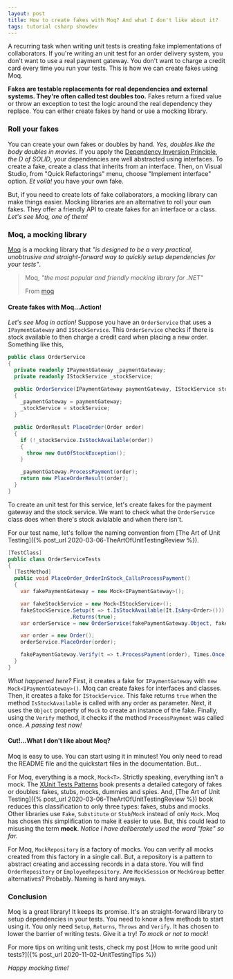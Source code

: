 ```yaml
---
layout: post
title: How to create fakes with Moq? And what I don't like about it?
tags: tutorial csharp showdev
---
```


A recurring task when writing unit tests is creating fake implementations of collaborators. If you're writing an unit test for an order delivery system, you don't want to use a real payment gateway. You don't want to charge a credit card every time you run your tests. This is how we can create fakes using Moq.

**Fakes are testable replacements for real dependencies and external systems. They're often called test doubles too.** Fakes return a fixed value or throw an exception to test the logic around the real dependency they replace. You can either create fakes by hand or use a mocking library.

### Roll your fakes

You can create your own fakes or doubles by hand. _Yes, doubles like the body doubles in movies_. If you apply the [Dependency Inversion Principle](https://en.wikipedia.org/wiki/Dependency_inversion_principle ), _the D of SOLID_, your dependencies are well abstracted using interfaces. To create a fake, create a class that inherits from an interface. Then, on Visual Studio, from "Quick Refactorings" menu, choose "Implement interface" option. _Et voilà!_ you have your own fake.

But, if you need to create lots of fake collaborators, a mocking library can make things easier. Mocking libraries are an alternative to roll your own fakes. They offer a friendly API to create fakes for an interface or a class. _Let's see Moq, one of them!_

### Moq, a mocking library

[Moq](https://github.com/Moq/moq4) is a mocking library that _"is designed to be a very practical, unobtrusive and straight-forward way to quickly setup dependencies for your tests"_.

> Moq, _"the most popular and friendly mocking library for .NET"_
>
> From [moq](https://github.com/Moq/moq4#moq)

#### Create fakes with Moq...Action!

_Let's see Moq in action!_ Suppose you have an `OrderService` that uses a `IPaymentGateway` and  `IStockService`.  This `OrderService` checks if there is stock available to then charge a credit card when placing a new order. Something like this, 

```csharp
public class OrderService 
{
  private readonly IPaymentGateway _paymentGateway;
  private readonly IStockService _stockService;

  public OrderService(IPaymentGateway paymentGateway, IStockService stockService)
  {
    _paymentGateway = paymentGateway;
    _stockService = stockService;
  }

  public OrderResult PlaceOrder(Order order)
  {
    if (!_stockService.IsStockAvailable(order))
    {
      throw new OutOfStockException();
    }

    _paymentGateway.ProcessPayment(order);
    return new PlaceOrderResult(order);
  }
}
```

To create an unit test for this service, let's create fakes for the payment gateway and the stock service. We want to check what the `OrderService` class does when there's stock avialable and when there isn't.

For our test name, let's follow the naming convention from [The Art of Unit Testing]({% post_url 2020-03-06-TheArtOfUnitTestingReview %}).

```csharp
[TestClass]
public class OrderServiceTests
{
  [TestMethod]
  public void PlaceOrder_OrderInStock_CallsProcessPayment()
  {
    var fakePaymentGateway = new Mock<IPaymentGateway>();

    var fakeStockService = new Mock<IStockService>();
    fakeStockService.Setup(t => t.IsStockAvailable(It.IsAny<Order>()))
                    .Returns(true);
    var orderService = new OrderService(fakePaymentGateway.Object, fakeStockService.Object);

    var order = new Order();
    orderService.PlaceOrder(order);

    fakePaymentGateway.Verify(t => t.ProcessPayment(order), Times.Once);
  }
}
```

_What happened here?_ First, it creates a fake for `IPaymentGateway` with `new Mock<IPaymentGateway>()`. Moq can create fakes for interfaces and classes. Then, it creates a fake for `IStockService`. This fake returns `true` when the method `IsStockAvailable` is called with any order as parameter. Next, it uses the `Object` property of `Mock` to create an instance of the fake. Finally, using the `Verify` method, it checks if the method `ProcessPayment` was called once. _A passing test now!_

#### Cut!...What I don't like about Moq?

Moq is easy to use. You can start using it in minutes! You only need to read the README file and the quickstart files in the documentation. But...

For Moq, everything is a mock, `Mock<T>`. Strictly speaking, everything isn't a mock. The [XUnit Tests Patterns](http://xunitpatterns.com/Mocks,%20Fakes,%20Stubs%20and%20Dummies.html) book presents a detailed category of fakes or doubles: fakes, stubs, mocks, dummies and spies. And, [The Art of Unit Testing]({% post_url 2020-03-06-TheArtOfUnitTestingReview %}) book reduces this classification to only three types: fakes, stubs and mocks. Other libraries use `Fake`, `Substitute` or `Stub`/`Mock` instead of only `Mock`. Moq has chosen this simplification to make it easier to use. But, this could lead to misusing the term **mock**. _Notice I have deliberately used the word "fake" so far._

For Moq, `MockRepository` is a factory of mocks. You can verify all mocks created from this factory in a single call. But, a repository is a pattern to abstract creating and accessing records in a data store. You will find `OrderRepository` or `EmployeeRepository`. Are `MockSession` or `MockGroup` better alternatives? Probably. Naming is hard anyways.

### Conclusion

Moq is a great library! It keeps its promise. It's an straight-forward library to setup dependencies in your tests. You need to know a few methods to start using it. You only need `Setup`, `Returns`, `Throws` and `Verify`. It has chosen to lower the barrier of writing tests. Give it a try! _To mock or not to mock!_

For more tips on writing unit tests, check my post [How to write good unit tests?]({% post_url 2020-11-02-UnitTestingTips %})

_Happy mocking time!_
